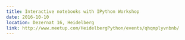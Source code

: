 ```yaml
---
title: Interactive notebooks with IPython Workshop
date: 2016-10-10
location: Dezernat 16, Heidelberg
link: http://www.meetup.com/HeidelbergPython/events/qhqmplyvnbnb/
---
```

